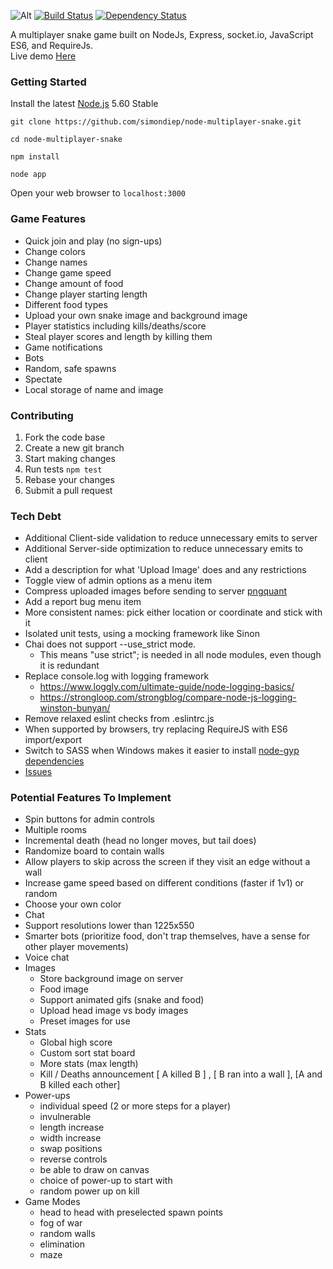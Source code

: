 ![Alt](http://simondiep.github.io/img/snake.gif)
[![Build Status](https://travis-ci.org/simondiep/node-multiplayer-snake.svg?branch=master)](https://travis-ci.org/simondiep/node-multiplayer-snake)
[![Dependency Status](https://david-dm.org/simondiep/node-multiplayer-snake/status.svg?style=flat)](https://david-dm.org/simondiep/node-multiplayer-snake)  

A multiplayer snake game built on NodeJs, Express, socket.io, JavaScript ES6, and RequireJs.  
Live demo [Here](https://node-multiplayer-snake.herokuapp.com/)

### Getting Started

Install the latest [Node.js](http://nodejs.org) 5.60 Stable

`git clone https://github.com/simondiep/node-multiplayer-snake.git`

`cd node-multiplayer-snake`

`npm install`

`node app`

Open your web browser to `localhost:3000`


### Game Features
 - Quick join and play (no sign-ups)
 - Change colors
 - Change names
 - Change game speed
 - Change amount of food
 - Change player starting length
 - Different food types
 - Upload your own snake image and background image
 - Player statistics including kills/deaths/score
 - Steal player scores and length by killing them
 - Game notifications
 - Bots
 - Random, safe spawns
 - Spectate
 - Local storage of name and image

### Contributing

1. Fork the code base
2. Create a new git branch
3. Start making changes
4. Run tests `npm test`
5. Rebase your changes
6. Submit a pull request

### Tech Debt
 - Additional Client-side validation to reduce unnecessary emits to server
 - Additional Server-side optimization to reduce unnecessary emits to client
 - Add a description for what 'Upload Image' does and any restrictions
 - Toggle view of admin options as a menu item
 - Compress uploaded images before sending to server [pngquant](https://pngquant.org/)
 - Add a report bug menu item
 - More consistent names: pick either location or coordinate and stick with it
 - Isolated unit tests, using a mocking framework like Sinon
 - Chai does not support --use_strict mode.  
    - This means "use strict"; is needed in all node modules, even though it is redundant
 - Replace console.log with logging framework
    - https://www.loggly.com/ultimate-guide/node-logging-basics/
    - https://strongloop.com/strongblog/compare-node-js-logging-winston-bunyan/
 - Remove relaxed eslint checks from .eslintrc.js
 - When supported by browsers, try replacing RequireJS with ES6 import/export
 - Switch to SASS when Windows makes it easier to install [node-gyp dependencies](https://github.com/nodejs/node-gyp/issues/629)
 - [Issues](https://github.com/simondiep/node-multiplayer-snake/issues)

### Potential Features To Implement
 - Spin buttons for admin controls
 - Multiple rooms
 - Incremental death (head no longer moves, but tail does)
 - Randomize board to contain walls
 - Allow players to skip across the screen if they visit an edge without a wall
 - Increase game speed based on different conditions (faster if 1v1) or random
 - Choose your own color
 - Chat
 - Support resolutions lower than 1225x550
 - Smarter bots (prioritize food, don't trap themselves, have a sense for other player movements)
 - Voice chat
 - Images
    - Store background image on server
    - Food image
    - Support animated gifs (snake and food)
    - Upload head image vs body images
    - Preset images for use
 - Stats
    - Global high score
    - Custom sort stat board
    - More stats (max length)
    - Kill / Deaths announcement [ A killed B ] , [ B ran into a wall ], [A and B killed each other]
 - Power-ups
    - individual speed (2 or more steps for a player)
    - invulnerable
    - length increase
    - width increase
    - swap positions
    - reverse controls
    - be able to draw on canvas
    - choice of power-up to start with
    - random power up on kill
 - Game Modes
    - head to head with preselected spawn points
    - fog of war
    - random walls
    - elimination
    - maze